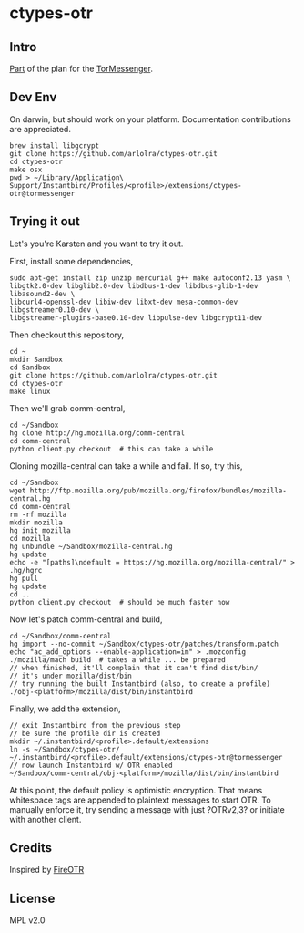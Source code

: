 ctypes-otr
==========

Intro
-----

[Part][1] of the plan for the [TorMessenger][2].

[1]: https://trac.torproject.org/projects/tor/ticket/10210
[2]: https://trac.torproject.org/projects/tor/wiki/doc/TorMessenger

Dev Env
-------

On darwin, but should work on your platform. Documentation contributions
are appreciated.

```
brew install libgcrypt
git clone https://github.com/arlolra/ctypes-otr.git
cd ctypes-otr
make osx
pwd > ~/Library/Application\ Support/Instantbird/Profiles/<profile>/extensions/ctypes-otr@tormessenger
```

Trying it out
-------------

Let's you're Karsten and you want to try it out.

First, install some dependencies,

```
sudo apt-get install zip unzip mercurial g++ make autoconf2.13 yasm \
libgtk2.0-dev libglib2.0-dev libdbus-1-dev libdbus-glib-1-dev libasound2-dev \
libcurl4-openssl-dev libiw-dev libxt-dev mesa-common-dev libgstreamer0.10-dev \
libgstreamer-plugins-base0.10-dev libpulse-dev libgcrypt11-dev
```

Then checkout this repository,

```
cd ~
mkdir Sandbox
cd Sandbox
git clone https://github.com/arlolra/ctypes-otr.git
cd ctypes-otr
make linux
```

Then we'll grab comm-central,

```
cd ~/Sandbox
hg clone http://hg.mozilla.org/comm-central
cd comm-central
python client.py checkout  # this can take a while
```

Cloning mozilla-central can take a while and fail. If so, try this,

```
cd ~/Sandbox
wget http://ftp.mozilla.org/pub/mozilla.org/firefox/bundles/mozilla-central.hg
cd comm-central
rm -rf mozilla
mkdir mozilla
hg init mozilla
cd mozilla
hg unbundle ~/Sandbox/mozilla-central.hg
hg update
echo -e "[paths]\ndefault = https://hg.mozilla.org/mozilla-central/" > .hg/hgrc
hg pull
hg update
cd ..
python client.py checkout  # should be much faster now
```

Now let's patch comm-central and build,

```
cd ~/Sandbox/comm-central
hg import --no-commit ~/Sandbox/ctypes-otr/patches/transform.patch
echo "ac_add_options --enable-application=im" > .mozconfig
./mozilla/mach build  # takes a while ... be prepared
// when finished, it'll complain that it can't find dist/bin/
// it's under mozilla/dist/bin
// try running the built Instantbird (also, to create a profile)
./obj-<platform>/mozilla/dist/bin/instantbird
```

Finally, we add the extension,

```
// exit Instantbird from the previous step
// be sure the profile dir is created
mkdir ~/.instantbird/<profile>.default/extensions
ln -s ~/Sandbox/ctypes-otr/ ~/.instantbird/<profile>.default/extensions/ctypes-otr@tormessenger
// now launch Instantbird w/ OTR enabled
~/Sandbox/comm-central/obj-<platform>/mozilla/dist/bin/instantbird
```

At this point, the default policy is optimistic encryption. That means
whitespace tags are appended to plaintext messages to start OTR. To manually
enforce it, try sending a message with just ?OTRv2,3? or initiate with
another client.

Credits
-------

Inspired by [FireOTR](https://gitorious.org/fireotr)

License
-------

MPL v2.0
